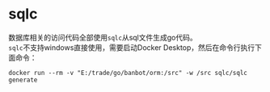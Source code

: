 # sqlc
数据库相关的访问代码全部使用`sqlc`从sql文件生成go代码。  
`sqlc`不支持windows直接使用，需要启动Docker Desktop，然后在命令行执行下面命令：
```shell
docker run --rm -v "E:/trade/go/banbot/orm:/src" -w /src sqlc/sqlc generate
```
